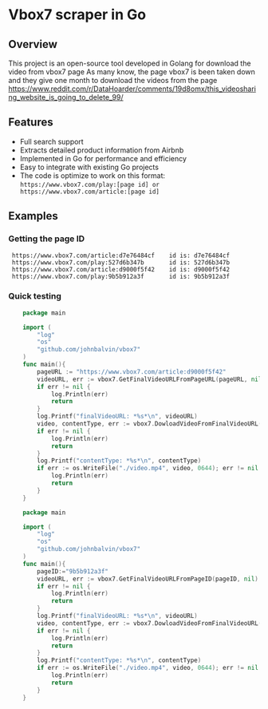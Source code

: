 # Vbox7 scraper in Go

## Overview
This project is an open-source tool developed in Golang for download the video from vbox7 page
As many know, the page vbox7 is been taken down and they give one month to download the videos from the page
https://www.reddit.com/r/DataHoarder/comments/19d8omx/this_videosharing_website_is_going_to_delete_99/

## Features
- Full search support
- Extracts detailed product information from Airbnb
- Implemented in Go for performance and efficiency
- Easy to integrate with existing Go projects
- The code is optimize to work on this format: ```https://www.vbox7.com/play:[page id] or https://www.vbox7.com/article:[page id]```

## Examples

### Getting the page ID
     https://www.vbox7.com/article:d7e76484cf    id is: d7e76484cf
     https://www.vbox7.com/play:527d6b347b       id is: 527d6b347b       
     https://www.vbox7.com/article:d9000f5f42    id is: d9000f5f42
     https://www.vbox7.com/play:9b5b912a3f       id is: 9b5b912a3f

### Quick testing
```Go
    package main

    import (
        "log"
        "os"
        "github.com/johnbalvin/vbox7"
    )
    func main(){
        pageURL := "https://www.vbox7.com/article:d9000f5f42"
        videoURL, err := vbox7.GetFinalVideoURLFromPageURL(pageURL, nil)
        if err != nil {
            log.Println(err)
            return
        }
        log.Printf("finalVideoURL: *%s*\n", videoURL)
        video, contentType, err := vbox7.DowloadVideoFromFinalVideoURL(videoURL, nil)
        if err != nil {
            log.Println(err)
            return
        }
        log.Printf("contentType: *%s*\n", contentType)
        if err := os.WriteFile("./video.mp4", video, 0644); err != nil {
            log.Println(err)
            return
        }    
    }
```
```Go
    package main

    import (
        "log"
        "os"
        "github.com/johnbalvin/vbox7"
    )
    func main(){
        pageID:="9b5b912a3f"
        videoURL, err := vbox7.GetFinalVideoURLFromPageID(pageID, nil)
        if err != nil {
            log.Println(err)
            return
        }
        log.Printf("finalVideoURL: *%s*\n", videoURL)
        video, contentType, err := vbox7.DowloadVideoFromFinalVideoURL(videoURL, nil)
        if err != nil {
            log.Println(err)
            return
        }
        log.Printf("contentType: *%s*\n", contentType)
        if err := os.WriteFile("./video.mp4", video, 0644); err != nil {
            log.Println(err)
            return
        }    
    }
```
